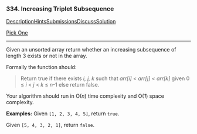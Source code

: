 ### 334. Increasing Triplet Subsequence

[Description](https://leetcode.com/problems/increasing-triplet-subsequence/description/)[Hints](https://leetcode.com/problems/increasing-triplet-subsequence/hints/)[Submissions](https://leetcode.com/problems/increasing-triplet-subsequence/submissions/)[Discuss](https://leetcode.com/problems/increasing-triplet-subsequence/discuss/)[Solution](https://leetcode.com/problems/increasing-triplet-subsequence/solution/)

[Pick One](https://leetcode.com/problems/random-one-question/)

------

Given an unsorted array return whether an increasing subsequence of length 3 exists or not in the array.

Formally the function should:

> Return true if there exists *i, j, k* 
> such that *arr[i]* < *arr[j]* < *arr[k]* given 0 ≤ *i* < *j* < *k* ≤ *n*-1 else return false.

Your algorithm should run in O(*n*) time complexity and O(*1*) space complexity.

**Examples:**
Given `[1, 2, 3, 4, 5]`,
return `true`.

Given `[5, 4, 3, 2, 1]`,
return `false`.